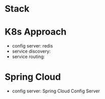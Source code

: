 # Stack


# K8s Approach

- config server: redis
- service discovery:
- service routing:

# Spring Cloud

- config server: Spring Cloud Config Server



